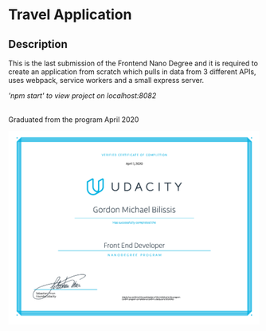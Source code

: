 <h1>Travel Application</h1>

<h2>Description</h2>
This is the last submission of the Frontend Nano Degree and it is required to create an application from scratch which pulls in data from 3 different APIs, uses webpack, service workers and a small express server. </br>

<em>'npm start' to view project on localhost:8082</em>

</br>Graduated from the program April 2020

<img src="certificate_web_developer.png" width="700px;" />
